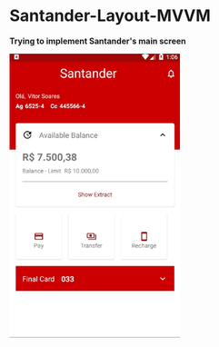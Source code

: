 # Santander-Layout-MVVM
<b>Trying to implement Santander's main screen</b>

<img src="images/home.jpg" height = 500/>
